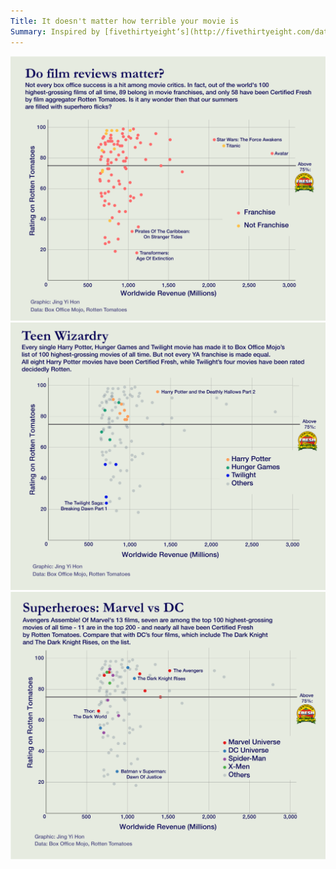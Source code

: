 ```yaml
---
Title: It doesn't matter how terrible your movie is
Summary: Inspired by [fivethirtyeight‘s](http://fivethirtyeight.com/datalab/the-three-types-of-adam-sandler-movies/) fascinating piece on Adam Sandler’s three types of movies, I decided to plot several charts using Box Office Mojo’s list of the top 100 highest-grossing movies of all time, and Rotten Tomatoes’ corresponding ratings for each movie. As it turns out, not every movie-goer is super concerned about quality.
---
```


![movie_chart_1](movies_franchise_illustrator.png)
![movie_chart_2](movies_ya_illustrator.png)
![movie_chart_3](movies_superhero_illustrator.png)
